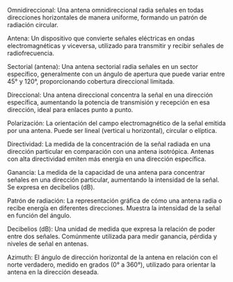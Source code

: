 Omnidireccional: Una antena omnidireccional radia señales en todas direcciones horizontales de manera uniforme, formando un patrón de radiación circular.

Antena: Un dispositivo que convierte señales eléctricas en ondas electromagnéticas y viceversa, utilizado para transmitir y recibir señales de radiofrecuencia.

Sectorial (antena): Una antena sectorial radia señales en un sector específico, generalmente con un ángulo de apertura que puede variar entre 45° y 120°, proporcionando cobertura direccional limitada.

Direccional: Una antena direccional concentra la señal en una dirección específica, aumentando la potencia de transmisión y recepción en esa dirección, ideal para enlaces punto a punto.

Polarización: La orientación del campo electromagnético de la señal emitida por una antena. Puede ser lineal (vertical u horizontal), circular o elíptica.

Directividad: La medida de la concentración de la señal radiada en una dirección particular en comparación con una antena isotrópica. Antenas con alta directividad emiten más energía en una dirección específica.

Ganancia: La medida de la capacidad de una antena para concentrar señales en una dirección particular, aumentando la intensidad de la señal. Se expresa en decibelios (dB).

Patrón de radiación: La representación gráfica de cómo una antena radia o recibe energía en diferentes direcciones. Muestra la intensidad de la señal en función del ángulo.

Decibelios (dB): Una unidad de medida que expresa la relación de poder entre dos señales. Comúnmente utilizada para medir ganancia, pérdida y niveles de señal en antenas.

Azimuth: El ángulo de dirección horizontal de la antena en relación con el norte verdadero, medido en grados (0° a 360°), utilizado para orientar la antena en la dirección deseada.